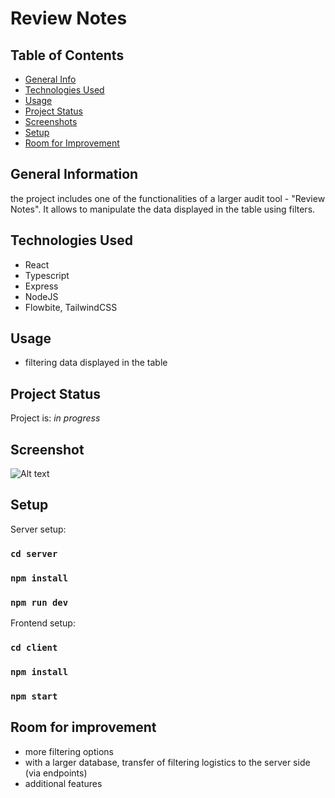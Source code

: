 # Review Notes

## Table of Contents
* [General Info](#general-information)
* [Technologies Used](#technologies-used)
* [Usage](#usage)
* [Project Status](#project-status)
* [Screenshots](#screenshots)
* [Setup](#setup)
* [Room for Improvement](#room-for-improvement)


## General Information
 the project includes one of the functionalities of a larger audit tool - "Review Notes". It allows to manipulate the data displayed in the table using filters.

## Technologies Used
- React
- Typescript
- Express
- NodeJS
- Flowbite, TailwindCSS

## Usage
 - filtering data displayed in the table

## Project Status
Project is: _in progress_ 

## Screenshot
![Alt text](https://i.ibb.co/P5RKvyd/Zrzut-ekranu-2022-10-14-o-01-45-59.png "screen")

## Setup

Server setup:

### `cd server`
### `npm install`
### `npm run dev`

Frontend setup: 

### `cd client`
### `npm install`
### `npm start`

## Room for improvement
- more filtering options
- with a larger database, transfer of filtering logistics to the server side (via endpoints)
- additional features